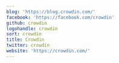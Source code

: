 ```yaml
---
blog: 'https://blog.crowdin.com/'
facebook: 'https://facebook.com/crowdin'
github: crowdin
logohandle: crowdin
sort: crowdin
title: Crowdin
twitter: crowdin
website: 'https://crowdin.com/'
---
```

